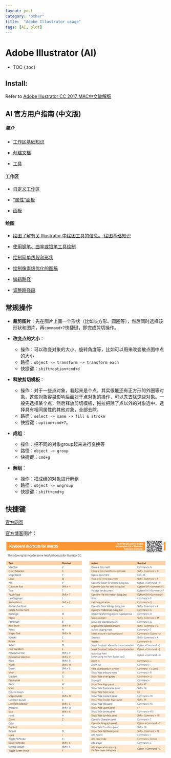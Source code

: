 ```yaml
---
layout: post
category: "other"
title:  "Adobe Illustrator usage"
tags: [AI, plot]
---
```


# Adobe Illustrator (AI)

- TOC
{:toc}


## Install:

Refer to [Adobe Illustrator CC 2017 MAC中文破解版](http://www.web3.xin/soft/53.html)

## AI 官方用户指南 (中文版)

##### 简介

* [工作区基础知识](https://helpx.adobe.com/cn/illustrator/using/workspace-basics.html) 

* [创建文档](https://helpx.adobe.com/cn/illustrator/using/create-documents.html)

* [工具](https://helpx.adobe.com/cn/illustrator/using/tools.html)

#### 工作区

* [自定义工作区](https://helpx.adobe.com/content/help/cn/zh-Hans/illustrator/using/customizing-workspace.html)

* [“属性”面板](https://helpx.adobe.com/content/help/cn/zh-Hans/illustrator/using/properties-panel.html)

* [画板](https://helpx.adobe.com/content/help/cn/zh-Hans/illustrator/using/using-multiple-artboards.html)

#### 绘图

* [绘图了解有关 Illustrator 中绘图工具的信息。
绘图基础知识](https://helpx.adobe.com/content/help/cn/zh-Hans/illustrator/using/drawing-basics.html)

* [使用钢笔、曲率或铅笔工具绘制](https://helpx.adobe.com/content/help/cn/zh-Hans/illustrator/using/drawing-pen-curvature-or-pencil.html)

* [绘制简单线段和形状](https://helpx.adobe.com/content/help/cn/zh-Hans/illustrator/using/drawing-simple-lines-shapes.html)

* [绘制像素级优化的图稿](https://helpx.adobe.com/content/help/cn/zh-Hans/illustrator/using/pixel-perfect.html)

* [编辑路径](https://helpx.adobe.com/content/help/cn/zh-Hans/illustrator/using/editing-paths.html)

* [调整路径段](https://helpx.adobe.com/content/help/cn/zh-Hans/illustrator/using/adjust-path-segments.html)


## 常规操作

* **裁剪图片**：先在图片上画一个形状（比如长方形、圆圈等），然后同时选择该形状和图片，再`command+7`快捷键，即完成剪切操作。

* **改变点的大小**：
  - 操作：可以改变对象的大小、旋转角度等，比如可以用来改变散点图中点的大小
  - 路径：`object -> transform -> transform each`
  - 快捷键：`shift+option+cmd+d`
  
* **释放剪切模板**：
  - 操作：对于一些点对象，看起来是个点，其实很能还有正方形的外圈等对象，这些对象容易影响后面对于点对象的操作，可以先去除这些对象。一般先选择某个点，然后释放剪切模板，拖拉把除了点以外的对象选中，选择具有相同属性的其他对象，全部去除。
  - 路径：`select -> same -> fill & stroke`
  - 快捷键：`option+cmd+7`。
  
* **成组**：
  - 操作：把不同的对象group起来进行变换等
  - 路径：`object -> group`
  - 快捷键：`cmd+g`

* **解组**：
  - 操作：把成组的对象进行解组
  - 路径：`object -> ungroup`
  - 快捷键：`shift+cmd+g`

## 快捷键

[官方网页](https://helpx.adobe.com/illustrator/using/default-keyboard-shortcuts.html)

[官方博客](https://blogs.adobe.com/contentcorner/2017/03/17/illustrator-keyboard-shortcuts-a-cheat-sheet/)图片：

![](/assets/AI_cheatsheet.jpeg)